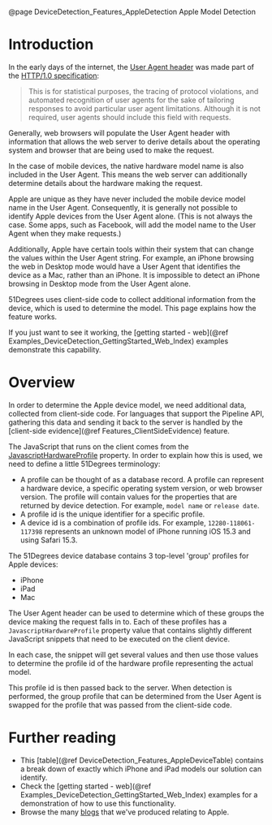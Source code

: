 @page DeviceDetection_Features_AppleDetection Apple Model Detection

# Introduction

In the early days of the internet, the 
[User Agent header](https://51degrees.com/blog/understanding-user-agent-string) 
was made part of the 
[HTTP/1.0 specification](https://datatracker.ietf.org/doc/html/rfc1945#page-46):

> This is for statistical purposes,
> the tracing of protocol violations, and automated recognition of user
> agents for the sake of tailoring responses to avoid particular user
> agent limitations. Although it is not required, user agents should
> include this field with requests. 

Generally, web browsers will populate the User Agent header with information that allows the 
web server to derive details about the operating system and browser that are being used to make 
the request. 

In the case of mobile devices, the native hardware model name is also included in the User Agent.
This means the web server can additionally determine details about the hardware making the request.

Apple are unique as they have never included the mobile device model name in the User Agent. 
Consequently, it is generally not possible to identify Apple devices from the User Agent alone. 
(This is not always the case. Some apps, such as Facebook, will add the model name to the 
User Agent when they make requests.)

Additionally, Apple have certain tools within their system that can change the values within 
the User Agent string. For example, an iPhone browsing the web in Desktop mode would have a 
User Agent that identifies the device as a Mac, rather than an iPhone. It is impossible to detect 
an iPhone browsing in Desktop mode from the User Agent alone.

51Degrees uses client-side code to collect additional information from the device, which is used
to determine the model. This page explains how the feature works.

If you just want to see it working, the 
[getting started - web](@ref Examples_DeviceDetection_GettingStarted_Web_Index) examples
demonstrate this capability.

# Overview

In order to determine the Apple device model, we need additional data, collected from client-side 
code. For languages that support the Pipeline API, gathering this data and sending it back to the
server is handled by the [client-side evidence](@ref Features_ClientSideEvidence) feature.

The JavaScript that runs on the client comes from the [JavascriptHardwareProfile](https://51degrees.com/developers/property-dictionary?item=Device%7CJavascript) property.
In order to explain how this is used, we need to define a little 51Degrees terminology:

- A profile can be thought of as a database record. A profile can represent a hardware device, a specific operating system version, or web browser version. The profile will contain values for the properties that are returned by device detection. For example, `model name` or `release date`. 
- A profile id is the unique identifier for a specific profile.
- A device id is a combination of profile ids. For example, `12280-118061-117398` represents an unknown model of iPhone running iOS 15.3 and using Safari 15.3.

The 51Degrees device database contains 3 top-level 'group' profiles for Apple devices:

- iPhone
- iPad
- Mac

The User Agent header can be used to determine which of these groups the device making the request 
falls in to. Each of these profiles has a `JavascriptHardwareProfile` property value that contains 
slightly different JavaScript snippets that need to be executed on the client device.

In each case, the snippet will get several values and then use those values to determine the 
profile id of the hardware profile representing the actual model.

This profile id is then passed back to the server. When detection is performed, the group profile 
that can be determined from the User Agent is swapped for the profile that was passed from the 
client-side code.

# Further reading

- This [table](@ref DeviceDetection_Features_AppleDeviceTable) contains a break down of exactly which iPhone and iPad models our solution can identify.
- Check the [getting started - web](@ref Examples_DeviceDetection_GettingStarted_Web_Index) examples for a demonstration of how to use this functionality.
- Browse the many [blogs](https://51degrees.com/resources/blogs/tag/Apple) that we've produced relating to Apple.

